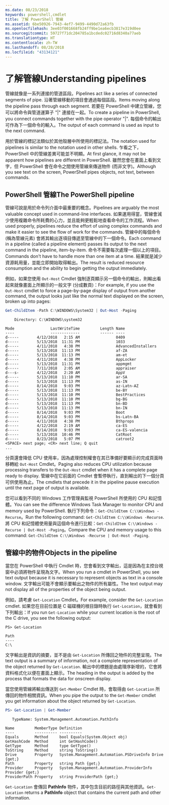 ```yaml
---
ms.date: 08/23/2018
keywords: powershell,cmdlet
title: 了解 PowerShell 管線
ms.assetid: 6be50926-7943-4ef7-9499-4490d72a63fb
ms.openlocfilehash: 3ee03f001668fb24ff9be1ea6ecb3817e319d0ee
ms.sourcegitcommit: 59727f71dc204785a1bcdedc02716d8340a77aeb
ms.translationtype: HT
ms.contentlocale: zh-TW
ms.lasthandoff: 08/28/2018
ms.locfileid: "43134121"
---
```

# <a name="understanding-pipelines"></a><span data-ttu-id="bde7e-103">了解管線</span><span class="sxs-lookup"><span data-stu-id="bde7e-103">Understanding pipelines</span></span>

<span data-ttu-id="bde7e-104">管線就像是一系列連接的管道區段。</span><span class="sxs-lookup"><span data-stu-id="bde7e-104">Pipelines act like a series of connected segments of pipe.</span></span> <span data-ttu-id="bde7e-105">沿著管線移動的項目會通過每個區段。</span><span class="sxs-lookup"><span data-stu-id="bde7e-105">Items moving along the pipeline pass through each segment.</span></span> <span data-ttu-id="bde7e-106">若要在 PowerShell 中建立管線，您可以將命令與管道運算子 "|" 連接在一起。</span><span class="sxs-lookup"><span data-stu-id="bde7e-106">To create a pipeline in PowerShell, you connect commands together with the pipe operator "|".</span></span> <span data-ttu-id="bde7e-107">每個命令的輸出可作為下一個命令的輸入。</span><span class="sxs-lookup"><span data-stu-id="bde7e-107">The output of each command is used as input to the next command.</span></span>

<span data-ttu-id="bde7e-108">用於管線的標記法類似於其他殼層中所使用的標記法。</span><span class="sxs-lookup"><span data-stu-id="bde7e-108">The notation used for pipelines is similar to the notation used in other shells.</span></span> <span data-ttu-id="bde7e-109">乍看之下，PowerShell 中的管線差異可能並不明顯。</span><span class="sxs-lookup"><span data-stu-id="bde7e-109">At first glance, it may not be apparent how pipelines are different in PowerShell.</span></span> <span data-ttu-id="bde7e-110">雖然您會在畫面上看到文字，但 PowerShell 會在命令之間使用管線來傳送物件 (而非文字)。</span><span class="sxs-lookup"><span data-stu-id="bde7e-110">Although you see text on the screen, PowerShell pipes objects, not text, between commands.</span></span>

## <a name="the-powershell-pipeline"></a><span data-ttu-id="bde7e-111">PowerShell 管線</span><span class="sxs-lookup"><span data-stu-id="bde7e-111">The PowerShell pipeline</span></span>

<span data-ttu-id="bde7e-112">管線可說是用於命令列介面中最重要的概念。</span><span class="sxs-lookup"><span data-stu-id="bde7e-112">Pipelines are arguably the most valuable concept used in command-line interfaces.</span></span> <span data-ttu-id="bde7e-113">如果運用得當，管線會減少使用複雜命令所耗費的心力，並且能夠更輕鬆地查看命令的工作流程。</span><span class="sxs-lookup"><span data-stu-id="bde7e-113">When used properly, pipelines reduce the effort of using complex commands and make it easier to see the flow of work for the commands.</span></span> <span data-ttu-id="bde7e-114">管線中的每個命令 (稱為管線元素) 會將其輸出逐項目傳遞至管線中的下一個命令。</span><span class="sxs-lookup"><span data-stu-id="bde7e-114">Each command in a pipeline (called a pipeline element) passes its output to the next command in the pipeline, item-by-item.</span></span> <span data-ttu-id="bde7e-115">命令不需要每次處理一個以上的項目。</span><span class="sxs-lookup"><span data-stu-id="bde7e-115">Commands don't have to handle more than one item at a time.</span></span> <span data-ttu-id="bde7e-116">結果就是減少資源耗用量，並能立即開始取得輸出。</span><span class="sxs-lookup"><span data-stu-id="bde7e-116">The result is reduced resource consumption and the ability to begin getting the output immediately.</span></span>

<span data-ttu-id="bde7e-117">例如，如果您使用 `Out-Host` Cmdlet 強制逐頁顯示另一個命令的輸出，則輸出看起來就像畫面上所顯示的一般文字 (分成數頁)：</span><span class="sxs-lookup"><span data-stu-id="bde7e-117">For example, if you use the `Out-Host` cmdlet to force a page-by-page display of output from another command, the output looks just like the normal text displayed on the screen, broken up into pages:</span></span>

```powershell
Get-ChildItem -Path C:\WINDOWS\System32 | Out-Host -Paging
```

```Output
    Directory: C:\WINDOWS\system32

Mode                LastWriteTime         Length Name
----                -------------         ------ ----
d-----        4/12/2018   2:15 AM                0409
d-----        5/13/2018  11:31 PM                1033
d-----        4/11/2018   4:38 PM                AdvancedInstallers
d-----        5/13/2018  11:13 PM                af-ZA
d-----        5/13/2018  11:13 PM                am-et
d-----        4/11/2018   4:38 PM                AppLocker
d-----        5/13/2018  11:31 PM                appmgmt
d-----        7/11/2018   2:05 AM                appraiser
d---s-        4/12/2018   2:20 AM                AppV
d-----        5/13/2018  11:10 PM                ar-SA
d-----        5/13/2018  11:13 PM                as-IN
d-----        8/14/2018   9:03 PM                az-Latn-AZ
d-----        5/13/2018  11:13 PM                be-BY
d-----        5/13/2018  11:10 PM                BestPractices
d-----        5/13/2018  11:10 PM                bg-BG
d-----        5/13/2018  11:13 PM                bn-BD
d-----        5/13/2018  11:13 PM                bn-IN
d-----        8/14/2018   9:03 PM                Boot
d-----        8/14/2018   9:03 PM                bs-Latn-BA
d-----        4/11/2018   4:38 PM                Bthprops
d-----        4/12/2018   2:19 AM                ca-ES
d-----        8/14/2018   9:03 PM                ca-ES-valencia
d-----        5/13/2018  10:46 PM                CatRoot
d-----        8/23/2018   5:07 PM                catroot2
<SPACE> next page; <CR> next line; Q quit
...
```

<span data-ttu-id="bde7e-118">分頁還會降低 CPU 使用率，因為處理控制權會在其已準備好要顯示的完成頁面時移轉給 `Out-Host` Cmdlet。</span><span class="sxs-lookup"><span data-stu-id="bde7e-118">Paging also reduces CPU utilization because processing transfers to the `Out-Host` cmdlet when it has a complete page ready to display.</span></span> <span data-ttu-id="bde7e-119">管線中在它前面的 Cmdlet 會暫停執行，直到輸出的下一個分頁可供使用為止。</span><span class="sxs-lookup"><span data-stu-id="bde7e-119">The cmdlets that precede it in the pipeline pause execution until the next page of output is available.</span></span>

<span data-ttu-id="bde7e-120">您可以看到不同的 Windows 工作管理員監視 PowerShell 所使用的 CPU 和記憶體。</span><span class="sxs-lookup"><span data-stu-id="bde7e-120">You can see the difference Windows Task Manager to monitor CPU and memory used by PowerShell.</span></span> <span data-ttu-id="bde7e-121">執行下列命令：`Get-ChildItem C:\\Windows -Recurse`。</span><span class="sxs-lookup"><span data-stu-id="bde7e-121">Run the following command: `Get-ChildItem C:\\Windows -Recurse`.</span></span> <span data-ttu-id="bde7e-122">將 CPU 和記憶體使用量與這個命令進行比較：`Get-ChildItem C:\\Windows -Recurse | Out-Host -Paging`。</span><span class="sxs-lookup"><span data-stu-id="bde7e-122">Compare the CPU and memory usage to this command: `Get-ChildItem C:\\Windows -Recurse | Out-Host -Paging`.</span></span>

## <a name="objects-in-the-pipeline"></a><span data-ttu-id="bde7e-123">管線中的物件</span><span class="sxs-lookup"><span data-stu-id="bde7e-123">Objects in the pipeline</span></span>

<span data-ttu-id="bde7e-124">當您在 PowerShell 中執行 Cmdlet 時，您會看到文字輸出，這是因為在主控台視窗中必須將物件呈現為文字。</span><span class="sxs-lookup"><span data-stu-id="bde7e-124">When you run a cmdlet in PowerShell, you see text output because it is necessary to represent objects as text in a console window.</span></span> <span data-ttu-id="bde7e-125">文字輸出可能不會顯示要輸出之物件的所有屬性。</span><span class="sxs-lookup"><span data-stu-id="bde7e-125">The text output may not display all of the properties of the object being output.</span></span>

<span data-ttu-id="bde7e-126">例如，請考慮 `Get-Location` Cmdlet。</span><span class="sxs-lookup"><span data-stu-id="bde7e-126">For example, consider the `Get-Location` cmdlet.</span></span> <span data-ttu-id="bde7e-127">如果您在目前位置是 C 磁碟機的根目錄時執行 `Get-Location`，就會看到下列輸出：</span><span class="sxs-lookup"><span data-stu-id="bde7e-127">If you run `Get-Location` while your current location is the root of the C drive, you see the following output:</span></span>

```
PS> Get-Location

Path
----
C:\
```

<span data-ttu-id="bde7e-128">文字輸出是資訊的摘要，並不是由 `Get-Location` 所傳回之物件的完整呈現。</span><span class="sxs-lookup"><span data-stu-id="bde7e-128">The text output is a summary of information, not a complete representation of the object returned by `Get-Location`.</span></span> <span data-ttu-id="bde7e-129">輸出中的標題是由處理序新增的，它會將資料格式化以便在畫面上顯示。</span><span class="sxs-lookup"><span data-stu-id="bde7e-129">The heading in the output is added by the process that formats the data for onscreen display.</span></span>

<span data-ttu-id="bde7e-130">當您使用管線將輸出傳送到 `Get-Member` Cmdlet 時，會取得由 `Get-Location` 所傳回的物件相關資訊。</span><span class="sxs-lookup"><span data-stu-id="bde7e-130">When you pipe the output to the `Get-Member` cmdlet you get information about the object returned by `Get-Location`.</span></span>

```powershell
PS> Get-Location | Get-Member
```

```Output
   TypeName: System.Management.Automation.PathInfo

Name         MemberType Definition
----         ---------- ----------
Equals       Method     bool Equals(System.Object obj)
GetHashCode  Method     int GetHashCode()
GetType      Method     type GetType()
ToString     Method     string ToString()
Drive        Property   System.Management.Automation.PSDriveInfo Drive {get;}
Path         Property   string Path {get;}
Provider     Property   System.Management.Automation.ProviderInfo Provider {get;}
ProviderPath Property   string ProviderPath {get;}
```

<span data-ttu-id="bde7e-131">`Get-Location` 會傳回 **PathInfo** 物件，其中包含目前的路徑與其他資訊。</span><span class="sxs-lookup"><span data-stu-id="bde7e-131">`Get-Location` returns a **PathInfo** object that contains the current path and other information.</span></span>
